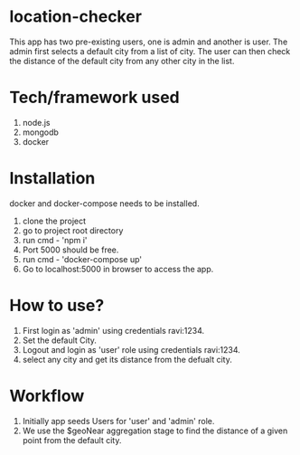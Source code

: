 # location-checker

This app has two pre-existing users, one is admin and another is user. The admin first selects a default city from a list of city. The user can then check the distance of the default city from any other city in the list.

# Tech/framework used

1. node.js
2. mongodb
3. docker

# Installation

docker and docker-compose needs to be installed.

1. clone the project
2. go to project root directory
3. run cmd - 'npm i'
4. Port 5000 should be free.
5. run cmd - 'docker-compose up'
6. Go to localhost:5000 in browser to access the app.

# How to use?

1. First login as 'admin' using credentials ravi:1234.
2. Set the default City.
3. Logout and login as 'user' role using credentials ravi:1234.
4. select any city and get its distance from the defualt city.

# Workflow

1. Initially app seeds Users for 'user' and 'admin' role.
2. We use the $geoNear aggregation stage to find the distance of a given point from the default city.